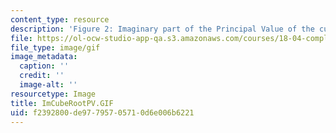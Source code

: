```yaml
---
content_type: resource
description: 'Figure 2: Imaginary part of the Principal Value of the cube root.'
file: https://ol-ocw-studio-app-qa.s3.amazonaws.com/courses/18-04-complex-variables-with-applications-fall-1999/f2392800de97795705710d6e006b6221_ImCubeRootPV.GIF
file_type: image/gif
image_metadata:
  caption: ''
  credit: ''
  image-alt: ''
resourcetype: Image
title: ImCubeRootPV.GIF
uid: f2392800-de97-7957-0571-0d6e006b6221
---
```

